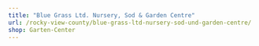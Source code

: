 ```yaml
---
title: "Blue Grass Ltd. Nursery, Sod & Garden Centre"
url: /rocky-view-county/blue-grass-ltd-nursery-sod-und-garden-centre/
shop: Garten-Center
---
```

